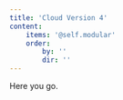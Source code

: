 ```yaml
---
title: 'Cloud Version 4'
content:
    items: '@self.modular'
    order:
        by: ''
        dir: ''
---
```


Here you go.